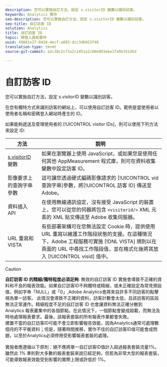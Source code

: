 ```yaml
---
description: 您可以實施自訂方法，設定 s.visitorID 變數以識別訪客。
keywords: Analytics 實作
seo-description: 您可以實施自訂方法，設定 s.visitorID 變數以識別訪客。
seo-title: 自訂訪客 ID
solution: Analytics
title: 自訂訪客 ID
topic: 開發人員和實作
uuid: 49881e27-0418-4ecf-a092-dcc3db923f40
translation-type: tm+mt
source-git-commit: a2c38c2cf3a2c1451e2c60e003ebe1fa9bfd145d

---
```



# 自訂訪客 ID

您可以實施自訂方法，設定 s.visitorID 變數以識別訪客。

在您有獨特方式來識別訪客的網站上，可以使用自訂訪客 ID。範例是當使用者以使用者名稱和密碼登入網站時產生的 ID。

如果能夠遞送及管理使用者的 [!UICONTROL visitor IDs]，則可以使用下列方法來設定 ID:

| 方法 | 說明 |
|---|---|
| [s.visitorID](/help/implement/js-implementation/c-variables/page-variables.md) 變數 | 如果在瀏覽器上使用 JavaScript，或如果您是使用任何其他 AppMeasurement 程式庫，則可在資料收集變數中設定訪客 ID。 |
| 影像要求上的查詢字串參數 | 這可讓您透過硬式編碼影像請求的 [!UICONTROL vid 查詢字串]參數，將[!UICONTROL 訪客 ID] 傳送至 Adobe。 |
| 資料插入 API | 在使用無線通訊協定，沒有接受 JavaScript 的裝置上，您可以從您的伺器將包含 `<visitorid/>` XML 元素的 XML 貼文傳送至 Adobe 收集伺服器。 |
| URL 重寫和 VISTA | 有些部署架構可在您無法設定 Cookie 時，提供使用 URL 重寫以維護工作階段狀態的支援。在這種情況下，Adobe 工程服務可實施 [!DNL VISTA] 規則以在頁面的 URL 中尋找工作階段值，並在格式化後將其放入 [!UICONTROL visid] 值中。 |
>[!CAUTION]
>**自訂訪客 ID 的精細/獨特程度必須足夠**: 無效的自訂訪客 ID 實施會導致不正確的資料和不良的報表效能。如果自訂訪客ID不夠獨特或精細，或未正確設定為常見預設值，例如字串「NULL」或「0」,Adobe Analytics會將來自許多不同訪客的點擊視為單一訪客。 此情況會導致不正確的資料，訪客計數會太低，且該訪客的區段無法正常運作。精細程度不足的自訂訪客 ID 也會讓資料無法正確分散到 Analytics 報表叢集中的各個節點。在此情況下，一個節點會變成超載，而無法及時地處理報表要求。最後，該報表套裝的所有報表作業都會失敗。<br>建置不當的自訂訪客ID可能不會立即影響報告效能，因為Analytics通常可處理數個月的不平衡資料；但是，隨著時間推移，實作不佳的自訂訪客ID值可能會成問題，以至於Analytics必須停用受影響報表套裝的處理。</br><br>實施者應遵循以下原則：絕不應將單一自訂訪客ID值計入超過報表套裝流量1%。 雖然此 1% 準則對大多數的報表套裝來說已經足夠，但若為非常大型的報表套裝，可能導致報表效能受到影響的實際上限或許低於 1%。</br>
